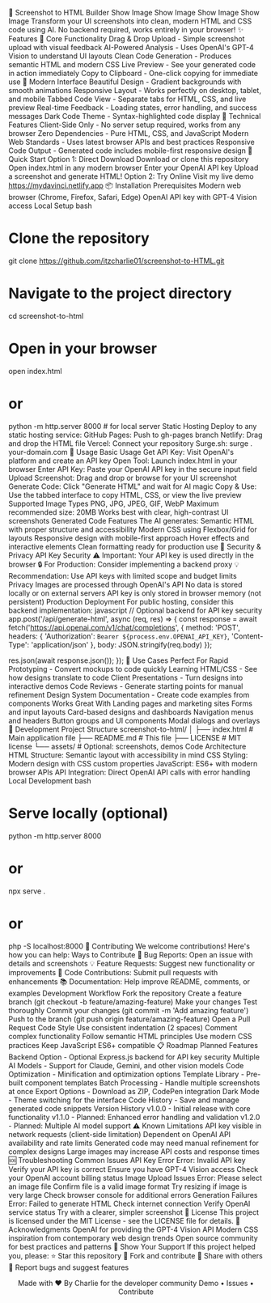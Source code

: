 🎨 Screenshot to HTML Builder
Show Image
 Show Image
 Show Image
 Show Image
Transform your UI screenshots into clean, modern HTML and CSS code using AI. No backend required, works entirely in your browser!
✨ Features
🎯 Core Functionality
Drag & Drop Upload - Simple screenshot upload with visual feedback
AI-Powered Analysis - Uses OpenAI's GPT-4 Vision to understand UI layouts
Clean Code Generation - Produces semantic HTML and modern CSS
Live Preview - See your generated code in action immediately
Copy to Clipboard - One-click copying for immediate use
🎨 Modern Interface
Beautiful Design - Gradient backgrounds with smooth animations
Responsive Layout - Works perfectly on desktop, tablet, and mobile
Tabbed Code View - Separate tabs for HTML, CSS, and live preview
Real-time Feedback - Loading states, error handling, and success messages
Dark Code Theme - Syntax-highlighted code display
🔧 Technical Features
Client-Side Only - No server setup required, works from any browser
Zero Dependencies - Pure HTML, CSS, and JavaScript
Modern Web Standards - Uses latest browser APIs and best practices
Responsive Code Output - Generated code includes mobile-first responsive design
🚀 Quick Start
Option 1: Direct Download
Download or clone this repository
Open index.html in any modern browser
Enter your OpenAI API key
Upload a screenshot and generate HTML!
Option 2: Try Online
Visit my live demo https://mydavinci.netlify.app
📦 Installation
Prerequisites
Modern web browser (Chrome, Firefox, Safari, Edge)
OpenAI API key with GPT-4 Vision access
Local Setup
bash
# Clone the repository
git clone https://github.com/itzcharlie01/screenshot-to-HTML.git

# Navigate to the project directory
cd screenshot-to-html

# Open in your browser
open index.html
# or
python -m http.server 8000  # for local server
Static Hosting
Deploy to any static hosting service:
GitHub Pages: Push to gh-pages branch
Netlify: Drag and drop the HTML file
Vercel: Connect your repository
Surge.sh: surge . your-domain.com
🔧 Usage
Basic Usage
Get API Key: Visit OpenAI's platform and create an API key
Open Tool: Launch index.html in your browser
Enter API Key: Paste your OpenAI API key in the secure input field
Upload Screenshot: Drag and drop or browse for your UI screenshot
Generate Code: Click "Generate HTML" and wait for AI magic
Copy & Use: Use the tabbed interface to copy HTML, CSS, or view the live preview
Supported Image Types
PNG, JPG, JPEG, GIF, WebP
Maximum recommended size: 20MB
Works best with clear, high-contrast UI screenshots
Generated Code Features
The AI generates:
Semantic HTML with proper structure and accessibility
Modern CSS using Flexbox/Grid for layouts
Responsive design with mobile-first approach
Hover effects and interactive elements
Clean formatting ready for production use
🔐 Security & Privacy
API Key Security
⚠️ Important: Your API key is used directly in the browser
🔒 For Production: Consider implementing a backend proxy
💡 Recommendation: Use API keys with limited scope and budget limits
Privacy
Images are processed through OpenAI's API
No data is stored locally or on external servers
API key is only stored in browser memory (not persistent)
Production Deployment
For public hosting, consider this backend implementation:
javascript
// Optional backend for API key security
app.post('/api/generate-html', async (req, res) => {
  const response = await fetch('https://api.openai.com/v1/chat/completions', {
    method: 'POST',
    headers: {
      'Authorization': `Bearer ${process.env.OPENAI_API_KEY}`,
      'Content-Type': 'application/json'
    },
    body: JSON.stringify(req.body)
  });
  
  res.json(await response.json());
});
🎯 Use Cases
Perfect For
Rapid Prototyping - Convert mockups to code quickly
Learning HTML/CSS - See how designs translate to code
Client Presentations - Turn designs into interactive demos
Code Reviews - Generate starting points for manual refinement
Design System Documentation - Create code examples from components
Works Great With
Landing pages and marketing sites
Forms and input layouts
Card-based designs and dashboards
Navigation menus and headers
Button groups and UI components
Modal dialogs and overlays
🔨 Development
Project Structure
screenshot-to-html/
│
├── index.html          # Main application file
├── README.md          # This file
├── LICENSE            # MIT license
└── assets/            # Optional: screenshots, demos
Code Architecture
HTML Structure: Semantic layout with accessibility in mind
CSS Styling: Modern design with CSS custom properties
JavaScript: ES6+ with modern browser APIs
API Integration: Direct OpenAI API calls with error handling
Local Development
bash
# Serve locally (optional)
python -m http.server 8000
# or
npx serve .
# or
php -S localhost:8000
🤝 Contributing
We welcome contributions! Here's how you can help:
Ways to Contribute
🐛 Bug Reports: Open an issue with details and screenshots
💡 Feature Requests: Suggest new functionality or improvements
🔧 Code Contributions: Submit pull requests with enhancements
📚 Documentation: Help improve README, comments, or examples
Development Workflow
Fork the repository
Create a feature branch (git checkout -b feature/amazing-feature)
Make your changes
Test thoroughly
Commit your changes (git commit -m 'Add amazing feature')
Push to the branch (git push origin feature/amazing-feature)
Open a Pull Request
Code Style
Use consistent indentation (2 spaces)
Comment complex functionality
Follow semantic HTML principles
Use modern CSS practices
Keep JavaScript ES6+ compatible
📋 Roadmap
Planned Features
 Backend Option - Optional Express.js backend for API key security
 Multiple AI Models - Support for Claude, Gemini, and other vision models
 Code Optimization - Minification and optimization options
 Template Library - Pre-built component templates
 Batch Processing - Handle multiple screenshots at once
 Export Options - Download as ZIP, CodePen integration
 Dark Mode - Theme switching for the interface
 Code History - Save and manage generated code snippets
Version History
v1.0.0 - Initial release with core functionality
v1.1.0 - Planned: Enhanced error handling and validation
v1.2.0 - Planned: Multiple AI model support
⚠️ Known Limitations
API key visible in network requests (client-side limitation)
Dependent on OpenAI API availability and rate limits
Generated code may need manual refinement for complex designs
Large images may increase API costs and response times
🆘 Troubleshooting
Common Issues
API Key Error
Error: Invalid API key
Verify your API key is correct
Ensure you have GPT-4 Vision access
Check your OpenAI account billing status
Image Upload Issues
Error: Please select an image file
Confirm file is a valid image format
Try resizing if image is very large
Check browser console for additional errors
Generation Failures
Error: Failed to generate HTML
Check internet connection
Verify OpenAI service status
Try with a clearer, simpler screenshot
📝 License
This project is licensed under the MIT License - see the LICENSE file for details.
🙏 Acknowledgments
OpenAI for providing the GPT-4 Vision API
Modern CSS inspiration from contemporary web design trends
Open source community for best practices and patterns
🌟 Show Your Support
If this project helped you, please:
⭐ Star this repository
🍴 Fork and contribute
📢 Share with others
🐛 Report bugs and suggest features
<div align="center">
Made with ❤️ By Charlie for the developer community
Demo • Issues • Contribute
</div>
